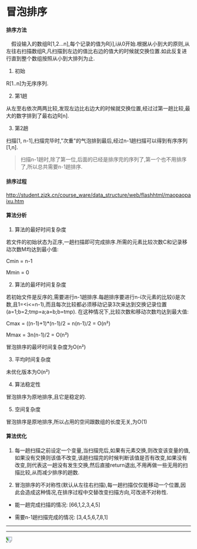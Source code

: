 # 冒泡排序

#### 排序方法


&emsp;假设输入的数组R[1,2...n],每个记录的值为R[i],i从0开始.根据从小到大的原则,从左往右扫描数组R,凡扫描到左边的值比右边的值大的时候就交换位置.如此反复进行直到整个数组按照从小到大排列为止.

1. 初始

 R[1..n]为无序序列.

2. 第1趟

 从左至右依次两两比较,发现左边比右边大的时候就交换位置,经过过第一趟比较,最大的数字排到了最右边R[n].

3. 第2趟

 扫描[1, n-1],扫描完毕时,"次重"的气泡排到最后,经过n-1趟扫描可以得到有序序列[1,n].

 > 扫描n-1趟时,除了第一位,后面的已经是排序完的序列了,第一个也不用排序了,所以总共需要n-1趟排序.

#### 排序过程

http://student.zjzk.cn/course_ware/data_structure/web/flashhtml/maopaopaixu.htm

#### 算法分析

1. 算法的最好时间复杂度

 若文件的初始状态为正序,一趟扫描即可完成排序.所需的元素比较次数C和记录移动次数M均达到最小值:

 Cmin = n-1

 Mmin = 0  

2. 算法的最坏时间复杂度

 若初始文件是反序的,需要进行n-1趟排序.每趟排序要进行n-i次元素的比较(i是次数,且1=<i<=n-1),而且每次比较都必须移动记录3次来达到交换记录位置(a=1;b=2;tmp=a;a=b;b=tmp). 在这种情况下,比较次数和移动次数均达到最大值:

 Cmax = ((n-1)+1)*(n-1)/2 = n(n-1)/2 = O(n²)

 Mmax = 3n(n-1)/2 = O(n²)

 冒泡排序的最坏时间复杂度为O(n²)

3. 平均时间复杂度

 未优化版本为O(n²)

4. 算法稳定性

  冒泡排序为原地排序,且它是稳定的.

5. 空间复杂度

 冒泡排序是原地排序,所以占用的空间跟数组的长度无关,为O(1)    

#### 算法优化

1. 每一趟扫描之前设定一个变量,当扫描完后,如果有元素交换,则改变该变量的值,如果没有交换则该值不改变,该趟扫描完的时候判断该值是否有改变,如果没有改变,则代表这一趟没有发生交换,然后直接return退出,不用再做一些无用的扫描比较,从而减少排序的趟数.

2. 冒泡排序的不对称性(默认从左往右扫描),每一趟扫描仅仅能移动一个位置,因此会造成这种情况,在排序过程中交替改变扫描方向,可改进不对称性.

 * 能一趟完成扫描的情况: [66,1,2,3,4,5]

 * 需要n-1趟扫描完成的情况: [3,4,5,6,7,8,1]

---





---  
<img style="transform:rotate(90deg);;" src="https://raw.githubusercontent.com/hellorocky/blog/master/picture/2.bubble_sort.jpg">
